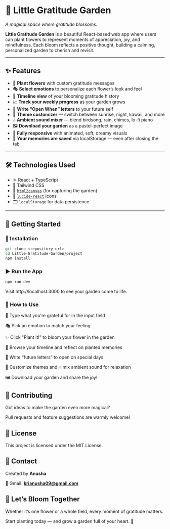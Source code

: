 # 🌸 Little Gratitude Garden

*A magical space where gratitude blossoms.*

**Little Gratitude Garden** is a beautiful React-based web app where users can plant flowers to represent moments of appreciation, joy, and mindfulness. Each bloom reflects a positive thought, building a calming, personalized garden to cherish and revisit.

---

## ✨ Features

- 🌼 **Plant flowers** with custom gratitude messages  
- 🎭 **Select emotions** to personalize each flower’s look and feel  
- 📜 **Timeline view** of your blooming gratitude history  
- 📈 **Track your weekly progress** as your garden grows  
- 💌 **Write “Open When” letters** to your future self  
- 🎨 **Theme customizer** — switch between sunrise, night, kawaii, and more  
- 🎶 **Ambient sound mixer** — blend birdsong, rain, chimes, lo-fi piano  
- 🖼️ **Download your garden** as a pastel-perfect image  
- 📱 **Fully responsive** with animated, soft, dreamy visuals  
- 💾 **Your memories are saved** via localStorage — even after closing the tab

---

## 🛠 Technologies Used

- ⚛️ React + TypeScript  
- 🎨 Tailwind CSS  
- 📸 [`html2canvas`](https://www.npmjs.com/package/html2canvas) (for capturing the garden)  
- 🧩 [`lucide-react`](https://www.npmjs.com/package/lucide-react) icons  
- 🗂 `localStorage` for data persistence

---

## 🚀 Getting Started

### 🔧 Installation

```bash
git clone <repository-url>
cd Little-Gratitude-Garden/project
npm install
```
### ▶️ Run the App
```bash
npm run dev
```
Visit http://localhost:3000 to see your garden come to life.

### 🌷 How to Use
🌼 Type what you're grateful for in the input field

🎭 Pick an emotion to match your feeling

✨ Click "Plant it!" to bloom your flower in the garden

📜 Browse your timeline and reflect on planted memories

💌 Write “future letters” to open on special days

🎨 Customize themes and 🎶 mix ambient sound for relaxation

🖼 Download your garden and share the joy!

## 🤝 Contributing
Got ideas to make the garden even more magical?

Pull requests and feature suggestions are warmly welcome!

## 📄 License
This project is licensed under the MIT License.

## 📩 Contact

Created by **Anusha**  

📧 Gmail: **krianusha09@gmail.com**  

## 🌟 Let’s Bloom Together
Whether it’s one flower or a whole field, every moment of gratitude matters.

Start planting today — and grow a garden full of your heart. 💖
